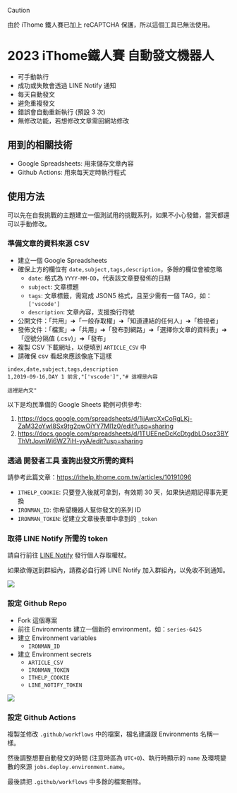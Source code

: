 > [!CAUTION]
> 由於 iThome 鐵人賽已加上 reCAPTCHA 保護，所以這個工具已無法使用。

# 2023 iThome鐵人賽 自動發文機器人

- 可手動執行
- 成功或失敗會透過 LINE Notify 通知
- 每天自動發文
- 避免重複發文
- 錯誤會自動重新執行 (預設 3 次)
- 無修改功能，若想修改文章需回網站修改

## 用到的相關技術

- Google Spreadsheets: 用來儲存文章內容
- Github Actions: 用來每天定時執行程式

## 使用方法

可以先在自我挑戰的主題建立一個測試用的挑戰系列，如果不小心發錯，當天都還可以手動修改。

### 準備文章的資料來源 CSV

- 建立一個 Google Spreadsheets
- 確保上方的欄位有 `date,subject,tags,description`，多餘的欄位會被忽略
  - `date`: 格式為 `YYYY-MM-DD`，代表該文章要發佈的日期
  - `subject`: 文章標題
  - `tags`: 文章標籤，需寫成 JSON5 格式，且至少需有一個 TAG，如：`['vscode']`
  - `description`: 文章內容，支援換行符號
- 公開文件：「共用」➜「一般存取權」➜「知道連結的任何人」➜「檢視者」
- 發佈文件：「檔案」➜「共用」➜「發布到網路」➜「選擇你文章的資料表」➜「逗號分隔值 (.csv)」➜「發布」
- 複製 CSV 下載網址，以便填到 `ARTICLE_CSV` 中
- 請確保 csv 看起來應該像底下這樣

```csv
index,date,subject,tags,description
1,2019-09-16,DAY 1 前言,"['vscode']","# 這裡是內容

這裡是內文"
```

以下是均民準備的 Google Sheets 範例可供參考:

1. <https://docs.google.com/spreadsheets/d/1ijAwcXxCoRgLKj-ZaM32oYwI8Sx9tg2pwOiYY7Ml1z0/edit?usp=sharing>
2. <https://docs.google.com/spreadsheets/d/1TUEEneDcKcDtgdbLOsoz3BYThVtJovnWi6WZ7iH-yyA/edit?usp=sharing>

### 透過 開發者工具 查詢出發文所需的資料

請參考此篇文章：<https://ithelp.ithome.com.tw/articles/10191096>

- `ITHELP_COOKIE`: 只要登入後就可拿到，有效期 30 天，如果快過期記得事先更換
- `IRONMAN_ID`: 你希望機器人幫你發文的系列 ID
- `IRONMAN_TOKEN`: 從建立文章後表單中拿到的 `_token`

### 取得 LINE Notify 所需的 token

請自行前往 [LINE Notify](https://notify-bot.line.me/my/) 發行個人存取權杖。

如果欲傳送到群組內，請務必自行將 LINE Notify 加入群組內，以免收不到通知。

![](https://i.imgur.com/9VIIHez.png)

### 設定 Github Repo

- Fork 這個專案
- 前往 Environments 建立一個新的 environment，如：`series-6425`
- 建立 Environment variables
  - `IRONMAN_ID`
- 建立 Environment secrets
  - `ARTICLE_CSV`
  - `IRONMAN_TOKEN`
  - `ITHELP_COOKIE`
  - `LINE_NOTIFY_TOKEN`

![](https://i.imgur.com/FwQiRH6.png)

### 設定 Github Actions

複製並修改 `.github/workflows` 中的檔案，檔名建議跟 Environments 名稱一樣。

然後調整想要自動發文的時間 (注意時區為 `UTC+0`)、執行時顯示的 `name` 及環境變數的來源 `jobs.deploy.environment.name`。

最後請把 `.github/workflows` 中多餘的檔案刪除。
